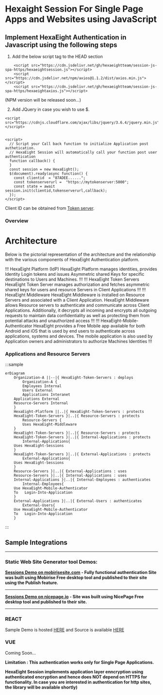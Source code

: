 # Hexaight Session For Single Page Apps and Websites using JavaScript

## Implement HexaEight Authentication in Javascript using the following steps

1. Add the below script tag to the HEAD section

```
	<script src="https://cdn.jsdelivr.net/gh/hexaeightteam/session-js-spa-https/hexaeightsession.js"></script>
	<script src="https://cdn.jsdelivr.net/npm/axios@1.1.2/dist/axios.min.js"></script>
	<script src="https://cdn.jsdelivr.net/gh/hexaeightteam/session-js-spa-https/hexaeightaxios.js"></script>
```
(NPM version will be released soon...)

2. Add JQuery in case you wish to use $.

```
<script src="https://cdnjs.cloudflare.com/ajax/libs/jquery/3.6.4/jquery.min.js"></script>


<script>
  // Script your Call back function to initialize Application post authetication. 
  // HexaEight Session will automatically call your function post user authentication
  function callback() {
  }
  const session = new HexaEight();
  $(document).ready(async function() {
	const clientid  = "87ADEE......";
	const tokenserverurl =  "https://mytokenserver:5000";
	const state = await session.init(clientid,tokenserverurl,callback);
  }); 
</script>
```

Client ID can be obtained from [Token server](https://github.com/HexaEightTeam/HexaEight-Token-Server).  

### Overview

# Architecture

Below is the pictorial representation of the architecture and the relationship with the various components of HexaEight Authentication platform.

!!! HexaEight Platform (IdP)
HexaEight Platform manages identities, provides Identity Login tokens and issues Asymmetric shared Keys for specific destinations to Users and Machines.
!!!
!!! HexaEight Token Servers
HexaEight Token Server manages authorization and fetches asymmetric shared keys for users and resource Servers in Client Applications
!!!
!!! HexaEight Middleware
HexaEight Middleware is installed on Resource Servers and associated with a Client Application. HexaEight Middleware allows Resource servers to authenticate and communicate across Client Applications. Additionally, it decrypts all incoming and encrypts all outgoing requests to maintain data confidentiality as well as protecting them from potential attacks and unauthorized access
!!!
!!! HexaEight-Mobile-Authenticator
HexaEight provides a Free Mobile app available for both Android and iOS that is used by end users to authenticate across applications, systems and devices.  The mobile application is also used by Application owners and administrators to authorize Machines Identities
!!!



<style>
    .sample {
        text-align: center;
        color: #1956AF;
        border-radius: 10px;
        background-color: #E1EDFF;
        border: 1px solid #1956AF;
        padding-top: 20px;
        margin-bottom: 20px;
    }
</style>

### Applications and Resource Servers

:::sample
```mermaid
erDiagram
    Organization-A ||--|{ HexaEight-Token-Servers : deploys
        Organization-A {
        Employees Internal
        Users External
        Applications Interanet
	Applications External
	Resource-Servers Internal
	}
	HexaEight-Platform ||..|{ HexaEight-Token-Servers : protects
	HexaEight-Token-Servers }|..|{ Resource-Servers : protects
        Resource-Servers {
        Uses HexaEight-Middleware
	}
	HexaEight-Token-Servers }|..|{ Resource-Servers : protects
	HexaEight-Token-Servers }|..|{ Internal-Applications : protects
        Internal-Applications{
	Uses HexaEight-Sessions
	}
	HexaEight-Token-Servers }|..|{ External-Applications : protects
        External-Applications{
	Uses HexaEight-Sessions
	}
	Resource-Servers }|..|{ External-Applications : uses
	Resource-Servers }|..|{ Internal-Applications : uses
	Internal-Applications }|..|{ Internal-Employees : authenticates
        Internal-Employees{
	Use HexaEight-Mobile-Authenticator
	To   Login-Into-Application
	}
	External-Applications }|..|{ External-Users : authenticates
        External-Users{
	Use HexaEight-Mobile-Authenticator
	To   Login-Into-Application
	}

```
:::



## Sample Integrations

---

### Static Web Site Generator tool Demos:

**[Sessions Demo on mobirisesite.com](https://hexaeight-session.mobirisesite.com) - Fully functional authentication Site was built using Mobirise Free desktop tool and published to their site using the Publish feature.**

---

**[Sessions Demo on nicepage.io](https://hexaeight-session.nicepage.io/) - Site was built using NicePage Free desktop tool and published to their site.**

---

### REACT

Sample Demo is hosted [HERE](https://hexaeight-session.netlify.app/) and Source is available [HERE](https://github.com/HexaEightTeam/react-hexaeight-session-demo) 

### VUE

Coming Soon...

**Limitation : This authentication works only for Single Page Applications.**  

**HexaEight Session implements application layer enncryption using authenticated encryption and hence does NOT depend on HTTPS for functionality. In case you are interested in authentication for http sites, the library will be available shortly)**



